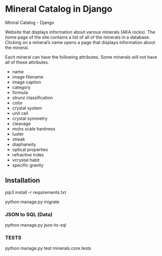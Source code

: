 # Mineral Catalog in Django
Miniral Catalog - Django

Website that displays information about various minerals (AKA rocks). The home page of the site contains a list of all of the minerals in a database. Clicking on a mineral’s name opens a page that displays information about the mineral.

Each mineral can have the following attributes. Some minerals will not have all of these attributes.

* name
* image filename
* image caption
* category
* formula
* strunz classification
* color
* crystal system
* unit cell
* crystal symmetry
* cleavage
* mohs scale hardness
* luster
* streak
* diaphaneity
* optical properties
* refractive index
* vcrystal habit
* specific gravity

## Installation

pip3 install -r requirements.txt

python manage.py migrate

### JSON to SQL (Data)
python manage.py json-to-sql

### TESTS
python manage.py test minerals.core.tests


